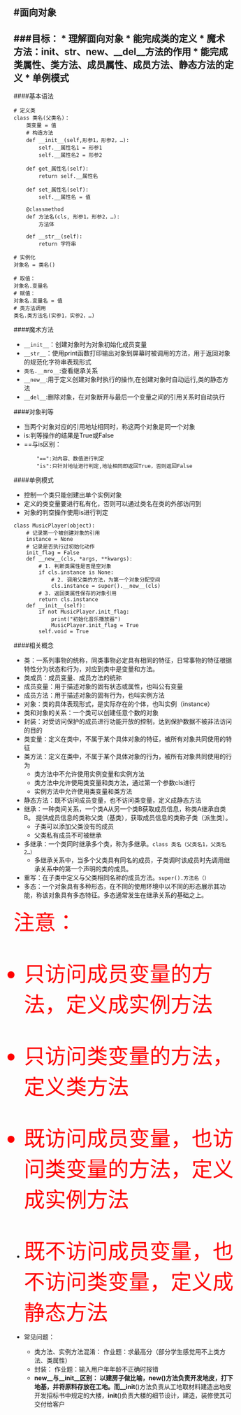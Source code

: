 #面向对象
---
###目标：
	* 理解面向对象
	* 能完成类的定义
	* 魔术方法：__init__、__str__、__new__、__del__方法的作用
	* 能完成类属性、类方法、成员属性、成员方法、静态方法的定义
	* 单例模式
---

####基本语法
```
# 定义类
class 类名(父类名)：	
	类变量 = 值	
	# 构造方法
	def __init__(self,形参1，形参2，…):
		self.__属性名1 = 形参1
		self.__属性名2 = 形参2
	 
	def get_属性名(self):
		return self.__属性名

	def set_属性名(self):
		self.__属性名 = 值

	@classmethod
	def 方法名(cls, 形参1，形参2，…):
		方法体

	def __str__(self):
		return 字符串

# 实例化
对象名 = 类名()

# 取值：
对象名.变量名
# 赋值：
对象名.变量名 = 值
# 类方法调用
类名.类方法名(实参1，实参2，…)

```
####魔术方法
- ```__init__```：创建对象时为对象初始化成员变量
- ```__str__```：使用print函数打印输出对象到屏幕时被调用的方法，用于返回对象的规范化字符串表现形式
- ```类名.__mro__```:查看继承关系
- ```__new__```:用于定义创建对象时执行的操作,在创建对象时自动运行,类的静态方法
- ```__del__```:删除对象，在对象断开与最后一个变量之间的引用关系时自动执行

####对象判等
- 当两个对象对应的引用地址相同时，称这两个对象是同一个对象
- is:判等操作的结果是True或False
- ==与is区别：
	```
		"==":对内容、数值进行判定
		"is":只针对地址进行判定,地址相同即返回True，否则返回False

	```
####单例模式
- 控制一个类只能创建出单个实例对象
- 定义的类变量要进行私有化，否则可以通过类名在类的外部访问到
- 对象的判空操作使用is进行判定

```
class MusicPlayer(object):
    # 记录第一个被创建对象的引用
    instance = None
    # 记录是否执行过初始化动作
    init_flag = False
    def __new__(cls, *args, **kwargs):
        # 1. 判断类属性是否是空对象
        if cls.instance is None:
            # 2. 调用父类的方法，为第一个对象分配空间
            cls.instance = super().__new__(cls)
        # 3. 返回类属性保存的对象引用
        return cls.instance
    def __init__(self):
        if not MusicPlayer.init_flag:
            print("初始化音乐播放器")
            MusicPlayer.init_flag = True
        self.void = True
```

####相关概念
- 类：一系列事物的统称，同类事物必定具有相同的特征，日常事物的特征根据特性分为状态和行为，对应到类中是变量和方法。
- 类成员：成员变量、成员方法的统称
- 成员变量：用于描述对象的固有状态或属性，也叫公有变量
- 成员方法：用于描述对象的固有行为，也叫实例方法
- 对象：类的具体表现形式，是实际存在的个体，也叫实例（instance）
- 类和对象的关系：一个类可以创建任意个数的对象
- 封装：对受访问保护的成员进行功能开放的控制，达到保护数据不被非法访问的目的
- 类变量：定义在类中，不属于某个具体对象的特征，被所有对象共同使用的特征
- 类方法：定义在类中，不属于某个具体对象的行为，被所有对象共同使用的行为
	* 类方法中不允许使用实例变量和实例方法
	* 类方法中允许使用类变量和类方法，通过第一个参数cls进行
	* 实例方法中允许使用类变量和类方法
- 静态方法：既不访问成员变量，也不访问类变量，定义成静态方法
- 继承：一种类间关系，一个类A从另一个类B获取成员信息，称类A继承自类B。
提供成员信息的类称父类（基类），获取成员信息的类称子类（派生类）。
	* 子类可以添加父类没有的成员
	* 父类私有成员不可被继承
- 多继承：一个类同时继承多个类，称为多继承。```class 类名（父类名1，父类名2…）```
	* 多继承关系中，当多个父类具有同名的成员，子类调时该成员时先调用继承关系中的第一个声明的类的成员。
- 重写：在子类中定义与父类相同名称的成员方法。```super().方法名（）```
- 多态：一个对象具有多种形态，在不同的使用环境中以不同的形态展示其功能，称该对象具有多态特征。多态通常发生在继承关系的基础之上。

<font color="red" size="7">注意：<br>
 - 只访问成员变量的方法，定义成实例方法<br>
 - 只访问类变量的方法，定义类方法<br>
 - 既访问成员变量，也访问类变量的方法，定义成实例方法<br>
 - 既不访问成员变量，也不访问类变量，定义成静态方法</font>

- 常见问题：
	* 类方法、实例方法混淆：
		作业题：求最高分（部分学生感觉用不上类方法、类属性）
	* 封装：
		作业题：输入用户年年龄不正确时报错
	* __new__与__init__区别：
		以建房子做比喻，__new__()方法负责开发地皮，打下地基，并将原料存放在工地。而__init__()方法负责从工地取材料建造出地皮开发招标书中规定的大楼，__init__()负责大楼的细节设计，建造，装修使其可交付给客户





